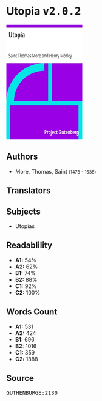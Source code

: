 # Utopia <kbd>v2.0.2</kbd>

![](./cover.medium.jpg "")

## Authors


 - More, Thomas, Saint <small>(1478 - 1535)</small>

## Translators



## Subjects


 - Utopias

## Readablility


 - **A1:** 54%
 - **A2:** 62%
 - **B1:** 74%
 - **B2:** 88%
 - **C1:** 92%
 - **C2:** 100%

## Words Count


 - **A1:** 531
 - **A2:** 424
 - **B1:** 696
 - **B2:** 1016
 - **C1:** 359
 - **C2:** 1888

## Source


<kbd>GUTHENBURGE:2130</kbd>
